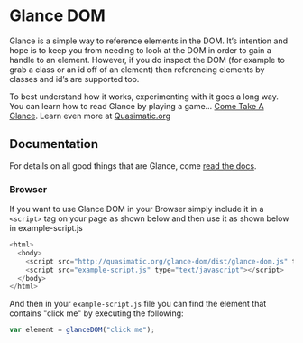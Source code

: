 # Glance DOM

Glance is a simple way to reference elements in the DOM. It’s intention and hope is to keep you from needing to look at the DOM in order to gain a handle to an element. However, if you do inspect the DOM (for example to grab a class or an id off of an element) then referencing elements by classes and id’s are supported too. 

To best understand how it works, experimenting with it goes a long way. You can learn how to read Glance by playing a game… [Come Take A Glance](http://quasimatic.org/take-a-glance/). Learn even more at [Quasimatic.org](https://quasimatic.org/glance)

## Documentation

For details on all good things that are Glance, come [read the docs](http://quasimatic.org/glance-dom).


### Browser

If you want to use Glance DOM in your Browser simply include it in a ```<script>``` tag on your page as shown below and then use it as shown below in example-script.js

```javascript
<html>
  <body>
    <script src="http://quasimatic.org/glance-dom/dist/glance-dom.js" type="text/javascript"></script>
    <script src="example-script.js" type="text/javascript"></script>
  </body>
</html>
```

And then in your ```example-script.js``` file you can find the element that contains "click me" by executing the following:

```javascript
var element = glanceDOM("click me");
```
